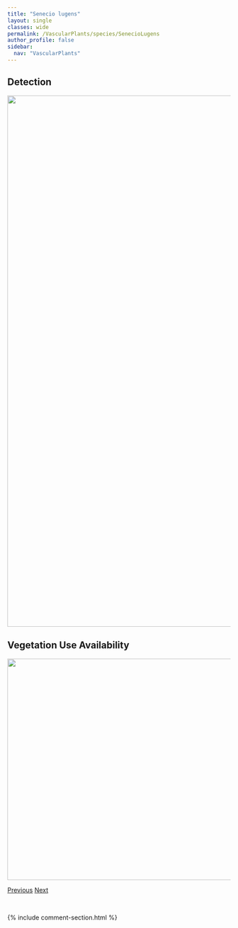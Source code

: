```yaml
---
title: "Senecio lugens"
layout: single
classes: wide
permalink: /VascularPlants/species/SenecioLugens
author_profile: false
sidebar:
  nav: "VascularPlants"
---
```


<h2>Detection</h2>

<a href="https://drive.google.com/uc?export=view&id=1TheIsHg3bJ5FYarsXOJmufA6iDSazq5c">
<img src="https://drive.google.com/uc?export=view&id=1TheIsHg3bJ5FYarsXOJmufA6iDSazq5c" height = "1200" width = "800">
</a>


<h2>Vegetation Use Availability</h2>

<a href="https://drive.google.com/uc?export=view&id=1vhRriLOIz_m1ETDtOZbG0U8GCqGVe5wz">
<img src="https://drive.google.com/uc?export=view&id=1vhRriLOIz_m1ETDtOZbG0U8GCqGVe5wz" height = "500" width = "1000">
</a>


<a href="/DevelopmentWebsite/VascularPlants/species/SenecioIntegerrimus" class="pagination--pager" title="Senecio integerrimus">Previous</a> <a href="/DevelopmentWebsite/VascularPlants/species/SenecioTriangularis" class="pagination--pager" title="Senecio triangularis">Next</a>

<p>&nbsp;</p>

{% include comment-section.html %}
